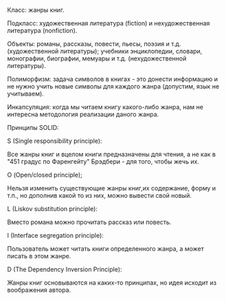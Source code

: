 Класс: жанры книг.

Подкласс: художественная литература (fiction) и нехудожественная литература (nonfiction).

Объекты: романы, рассказы, повести, пьесы, поэзия и т.д. (художественной литературы); учебники энциклопедии, словари, монографии, биографии, мемуары и т.д. (нехудожественной литературы).

Полиморфизм: задача символов в книгах - это донести информацию и не нужно учить новые символы для каждого жанра (допустим, язык не учитываем). 

Инкапсуляция: когда мы читаем книгу какого-либо жанра, нам не интересна методология реализации даного жанра. 

Принципы SOLID:

S (Single responsibility principle):

Все жанры книг и вцелом книги предназначены для чтения, а не как в "451 градус по Фаренгейту" Брэдбери - для того, чтобы жечь их. 

О (Open/closed principle);

Нельзя изменить существующие жанры книг,их содержание, форму и т.п., но дополнив какой то из них, можно вывести свой новый. 

L (Liskov substitution principle):

Вместо романа можно прочитать рассказ или повесть. 

I  (Interface segregation principle):

Пользователь может читать книги определенного жанра, а может писать в этом жанре. 

D (The Dependency Inversion Principle):

Жанры книг основываются на каких-то принципах, но идея исходит из воображения автора. 



















